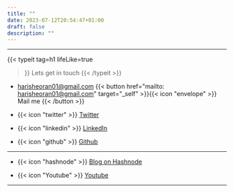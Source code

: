 ```yaml
---
title: ""
date: 2023-07-12T20:54:47+01:00
draft: false
description: ""
---
```


---
{{< typeit 
  tag=h1
  lifeLike=true
>}}
Lets get in touch
{{< /typeit >}}

- harisheoran01@gmail.com  {{< button href="mailto: harisheoran01@gmail.com" target="_self" >}}{{< icon "envelope" >}}   Mail me {{< /button >}}

- {{< icon "twitter" >}} [ Twitter](https://twitter.com/harisheoran)

- {{< icon "linkedin" >}} [ LinkedIn](https://www.linkedin.com/in/harishsheoran01/)

- {{< icon "github" >}} [ Github](https://github.com/harisheoran)

---

- {{< icon "hashnode" >}} [ Blog on Hashnode](https://harisheoran.hashnode.dev/)

- {{< icon "Youtube" >}} [ Youtube](https://www.youtube.com/channel/UCkL3XhMfEA46NH57gVSb_Fw)

---
